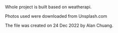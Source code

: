 Whole project is built based on weatherapi.

<!-- https://www.weatherapi.com/ -->

Photos used were downloaded from Unsplash.com

<!-- https://unsplash.com/ -->

The file was created on 24 Dec 2022 by Alan Chuang.
